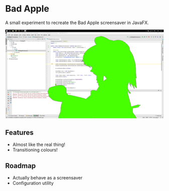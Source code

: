 # Bad Apple

A small experiment to recreate the Bad Apple screensaver in JavaFX.

![Screenshot](docs/screenshot.png)

## Features

* Almost like the real thing!
* Transitioning colours!
 
## Roadmap

* Actually behave as a screensaver
* Configuration utility
